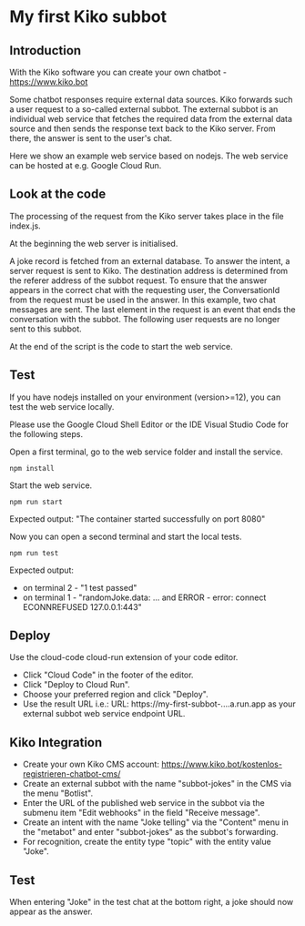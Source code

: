 # My first Kiko subbot

## Introduction
With the Kiko software you can create your own chatbot - https://www.kiko.bot 

Some chatbot responses require external data sources. Kiko forwards such a user request to a so-called external subbot. The external subbot is an individual web service that fetches the required data from the external data source and then sends the response text back to the Kiko server. From there, the answer is sent to the user's chat.

Here we show an example web service based on nodejs. The web service can be hosted at e.g. Google Cloud Run.

## Look at the code
The processing of the request from the Kiko server takes place in the file index.js.

At the beginning the web server is initialised.

A joke record is fetched from an external database.
To answer the intent, a server request is sent to Kiko.
The destination address is determined from the referer address of the subbot request.
To ensure that the answer appears in the correct chat with the requesting user, the ConversationId from the request must be used in the answer.
In this example, two chat messages are sent. 
The last element in the request is an event that ends the conversation with the subbot.
The following user requests are no longer sent to this subbot.

At the end of the script is the code to start the web service. 

## Test
If you have nodejs installed on your environment (version>=12), you can test the web service locally.

Please use the Google Cloud Shell Editor or the IDE Visual Studio Code for the following steps.

Open a first terminal, go to the web service folder and install the service.
```console
npm install
```

Start the web service.
```console
npm run start
```
Expected output: "The container started successfully on port  8080"

Now you can open a second terminal and start the local tests.
```console
npm run test
```
Expected output:
- on terminal 2 - "1 test passed"
- on terminal 1 - "randomJoke.data: ... and ERROR - error: connect ECONNREFUSED 127.0.0.1:443"

## Deploy
Use the cloud-code cloud-run extension of your code editor.
- Click "Cloud Code" in the footer of the editor.
- Click "Deploy to Cloud Run".
- Choose your preferred region and click "Deploy".
- Use the result URL i.e.: URL: https://my-first-subbot-....a.run.app as your external subbot web service endpoint URL.

## Kiko Integration
- Create your own Kiko CMS account: https://www.kiko.bot/kostenlos-registrieren-chatbot-cms/
- Create an external subbot with the name "subbot-jokes" in the CMS via the menu "Botlist". 
- Enter the URL of the published web service in the subbot via the submenu item "Edit webhooks" in the field "Receive message".
- Create an intent with the name "Joke telling" via the "Content" menu in the "metabot" and enter "subbot-jokes" as the subbot's forwarding.
- For recognition, create the entity type "topic" with the entity value "Joke".

## Test
When entering "Joke" in the test chat at the bottom right, a joke should now appear as the answer. 
